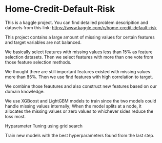 # Home-Credit-Default-Risk
This is a kaggle project. You can find detailed problem descripition and datasets from this link: https://www.kaggle.com/c/home-credit-default-risk

This project contains a large amount of missing values for certain features and target variables are not balanced.

We basically select features with missing values less than 15% as feature selection datasets. Then we select features with more than one vote from those feature selection methods. 

We thought there are still important features existed with missing values more than 85%. Then we use find features with high correlation to target. 

We combine those feautures and also construct new features based on our domain knowledge.

We use XGBoost and LightGBM models to train since the two models could handle missing values internally; When the model splits at a node, it allocates the missing values or zero values to whichever sides reduce the loss most.

Hyparameter Tuning using grid search

Train new models with the best hyperparameters found from the last step.
